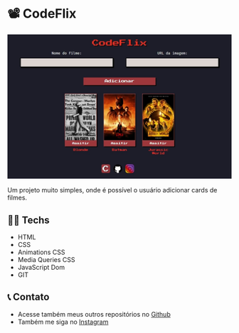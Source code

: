 # 📽️ CodeFlix

![preview](./.github/preview.jpeg)

Um projeto muito simples, onde é possível o usuário adicionar cards de filmes.

## 👨‍💻 Techs

- HTML
- CSS
- Animations CSS
- Media Queries CSS
- JavaScript Dom
- GIT

## 📞 Contato

- Acesse também meus outros repositórios no [Github](https://github.com/matheusfdosan)
- Também me siga no [Instagram](https://instagram.com/matheusfdosan)
